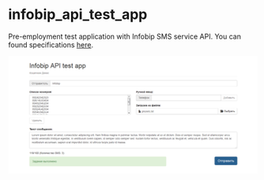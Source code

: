 # infobip_api_test_app
Pre-employment test application with Infobip SMS service API.
You can found specifications [here](http://www.infobip.com/themes/site_themes/infobip/documentation/Infobip_HTTP_API_and_SMPP_specification.pdf).

![screenshot](https://github.com/bushikot/infobip_api_test_app/raw/master/screenshot.png)

